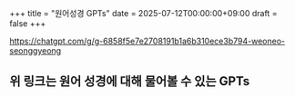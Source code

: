 +++
title = "원어성경 GPTs"
date = 2025-07-12T00:00:00+09:00
draft = false
+++

https://chatgpt.com/g/g-6858f5e7e2708191b1a6b310ece3b794-weoneo-seonggyeong


위 링크는 원어 성경에 대해 물어볼 수 있는 GPTs 
---
